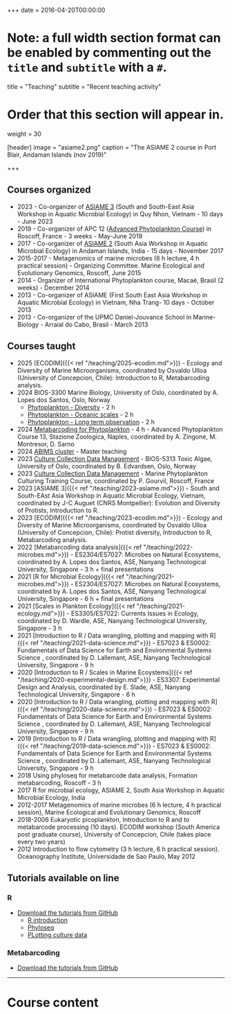 +++
date = 2016-04-20T00:00:00

# Note: a full width section format can be enabled by commenting out the `title` and `subtitle` with a `#`.
title = "Teaching"
subtitle = "Recent teaching activity"

# Order that this section will appear in.
weight = 30

[header]
image = "asiame2.png"
caption = "The ASIAME 2 course in Port Blair, Andaman Islands (nov 2019)"

+++

## Courses organized

* 2023 - Co-organizer of [ASIAME 3](https://sites.google.com/view/asiame3) (South and South-East Asia Workshop in Aquatic Microbial Ecology) in Quy Nhon, Vietnam - 10 days - June 2023
* 2019 - Co-organizer of APC 12 ([Advanced Phytoplankton Course](https://sites.google.com/view/apc12/home)) in Roscoff, France - 3 weeks - May-June 2019
* 2017 - Co-organizer of [ASIAME 2](https://sites.google.com/view/asiame2) (South Asia Workshop in Aquatic Microbial Ecology) in Andaman Islands, India - 15 days - November 2017
* 2015-2017 - Metagenomics of marine microbes (6 h lecture, 4 h practical session) - Organizing Committee.  Marine Ecological and Evolutionary Genomics, Roscoff, June 2015
* 2014 - Organizer of International Phytoplankton course, Macaé, Brasil (2 weeks) -  December 2014
* 2013 - Co-organizer of ASIAME (First South East Asia Workshop in Aquatic Microbial Ecology) in Vietnam, Nha Trang- 10 days - October 2013
* 2013 - Co-organizer of the UPMC Daniel-Jouvance School in Marine-Biology - Arraial do Cabo, Brasil -  March 2013

## Courses taught
* 2025 [ECODIM]({{< ref "/teaching/2025-ecodim.md">}}) - Ecology and Diversity of Marine Microorganisms, coordinated by Osvaldo Ulloa (University of Concepcion, Chile): Introduction to R, Metabarcoding analysis.
* 2024 BIOS-3300 Marine Biology, University of Oslo, coordinated by A. Lopes dos Santos, Oslo, Norway
  * [Phytoplankton - Diversity](https://daniel-vaulot.fr/files/courses/2024-uio-bios3300/marine-bio-03-phytopk-diversity.pdf) - 2 h
  * [Phytoplankton - Oceanic scales](https://daniel-vaulot.fr/files/courses/2024-uio-bios3300/marine-bio-05-phytopk-scales.pdf) - 2 h
  * [Phytoplankton - Long term observation](https://daniel-vaulot.fr/files/courses/2024-uio-bios3300/marine-bio-06-phytopk-time-series.pdf) - 2 h
* 2024 [Metabarcoding for Phytoplankton](https://daniel-vaulot.fr/files/courses/2024-apc-naples/metabarcoding.pdf) - 4 h - Advanced Phytoplankton Course 13, Stazione Zoologica, Naples, coordinated by A. Zingone, M. Montresor, D. Sarno
* 2024 [ABIMS cluster](https://daniel-vaulot.fr/html/course-uio-server-2024/server-intro.html) - Master teaching
* 2023 [Culture Collection Data Management](https://daniel-vaulot.fr/html/course-uio-cultures-2023/rcc-data-management.html) - BIOS-5313 Toxic Algae, University of Oslo, coordinated by B. Edvardsen, Oslo, Norway
* 2023 [Culture Collection Data Management](https://daniel-vaulot.fr/html/course-cultures-2023/rcc-data-management.html) - Marine Phytoplankton Culturing Training Course, coordinated by P. Gourvil, Roscoff, France
* 2023 [ASIAME 3]({{< ref "/teaching/2023-asiame.md">}}) - South and South-EAst Asia Workshop in Aquatic Microbial Ecology, Vietnam, coordinated by J-C Auguet (CNRS Montpellier): Evolution and Diversity of Protists, Introduction to R.
* 2023 [ECODIM]({{< ref "/teaching/2023-ecodim.md">}}) - Ecology and Diversity of Marine Microorganisms, coordinated by Osvaldo Ulloa (University of Concepcion, Chile): Protist diversity, Introduction to R, Metabarcoding analysis.
* 2022 [Metabarcoding data analysis]({{< ref "/teaching/2022-microbes.md">}}) - ES2304/ES7027: Microbes on Natural Ecosystems, coordinated by A. Lopes dos Santos, ASE, Nanyang Technological University, Singapore - 3 h + final presentations
* 2021 [R for Microbial Ecology]({{< ref "/teaching/2021-microbes.md">}}) - ES2304/ES7027: Microbes on Natural Ecosystems, coordinated by A. Lopes dos Santos, ASE, Nanyang Technological University, Singapore - 6 h + final presentations
* 2021 [Scales in Plankton Ecology]({{< ref "/teaching/2021-ecology.md">}}) - ES3305/ES7022: Currents Issues in Ecology, coordinated by D. Wardle, ASE, Nanyang Technological University, Singapore - 3 h
* 2021 [Introduction to R / Data wrangling, plotting and mapping with R]({{< ref "/teaching/2021-data-science.md">}}) - ES7023 & ES0002: Fundamentals of Data Science for Earth and Environmental Systems Science , coordinated by D. Lallemant, ASE, Nanyang Technological University, Singapore - 9 h
* 2020 [Introduction to R / Scales in Marine Ecoystems]({{< ref "/teaching/2020-experimental-design.md">}}) - ES3307: Experimental Design and Analysis, coordinated by E. Slade, ASE, Nanyang Technological University, Singapore - 6 h
* 2020 [Introduction to R / Data wrangling, plotting and mapping with R]({{< ref "/teaching/2020-data-science.md">}}) - ES7023 & ES0002: Fundamentals of Data Science for Earth and Environmental Systems Science , coordinated by D. Lallemant, ASE, Nanyang Technological University, Singapore - 9 h
* 2019 [Introduction to R / Data wrangling, plotting and mapping with R]({{< ref "/teaching/2019-data-science.md">}}) - ES7023 & ES0002: Fundamentals of Data Science for Earth and Environmental Systems Science , coordinated by D. Lallemant, ASE, Nanyang Technological University, Singapore - 9 h
* 2018  Using phyloseq for metabarcode data analysis, Formation metabarcoding, Roscoff - 3 h
* 2017  R for microbial ecology, ASIAME 2, South Asia Workshop in Aquatic Microbial Ecology, India
* 2012-2017  Metagenomics of marine microbes (6 h lecture, 4 h practical session), Marine Ecological and Evolutionary Genomics, Roscoff
* 2018-2006   Eukaryotic picoplankton, Introduction to R and to metabarcode processing (10 days). ECODIM workshop (South America post graduate course), University of Concepcion, Chile (takes place every two years)
* 2012  Introduction to flow cytometry (3 h lecture, 6 h practical session). Oceanography Institute, Universidade de Sao Paulo, May 2012

## Tutorials available on line

### R
* [Download the tutorials from GitHub](https://github.com/vaulot/R_tutorials)
    * [R introduction](https://vaulot.github.io/tutorials/R_introduction_tutorial.html)
    * [Phyloseq](https://vaulot.github.io/tutorials/Phyloseq_tutorial.html)
    * [PLotting culture data](https://vaulot.github.io/tutorials/R_tutorial_cultures.html)

### Metabarcoding
* [Download the tutorials from GitHub](https://github.com/vaulot/metabarcodes_tutorials)

---

# Course content
